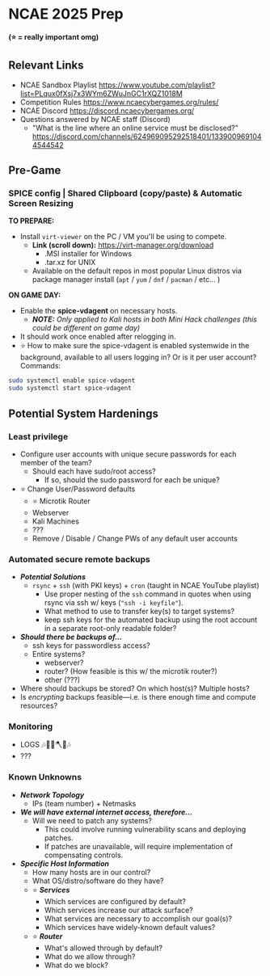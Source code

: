 # NCAE 2025 Prep
**(⭐ = really important omg)**

## Relevant Links
- NCAE Sandbox Playlist https://www.youtube.com/playlist?list=PLqux0fXsj7x3WYm6ZWuJnGC1rXQZ1018M
- Competition Rules https://www.ncaecybergames.org/rules/
- NCAE Discord https://discord.ncaecybergames.org/
- Questions answered by NCAE staff (Discord)
	- "What is the line where an online service must be disclosed?" https://discord.com/channels/624969095292518401/1339009691044544542

## Pre-Game
### SPICE config | Shared Clipboard (copy/paste) & Automatic Screen Resizing

**TO PREPARE:**
- Install `virt-viewer` on the PC / VM you'll be using to compete.
	- **Link (scroll down):** https://virt-manager.org/download
		- .MSI installer for Windows
		- .tar.xz for UNIX
	- Available on the default repos in most popular Linux distros via package manager install (`apt` / `yum` / `dnf` / `pacman` / etc... )

**ON GAME DAY:**
- Enable the **spice-vdagent** on necessary hosts.
	- ***NOTE:** Only applied to Kali hosts in both Mini Hack challenges (this could be different on game day)*
- It should work once enabled after relogging in.
- ⭐ How to make sure the spice-vdagent is enabled systemwide in the background, available to all users logging in? Or is it per user account?
Commands:
```bash
sudo systemctl enable spice-vdagent
sudo systemctl start spice-vdagent
```

## Potential System Hardenings

### Least privilege
- Configure user accounts with unique secure passwords for each member of the team?
	- Should each have sudo/root access?
		- If so, should the sudo password for each be unique?
- ⭐ Change User/Password defaults
	- ⭐ Microtik Router
	- Webserver
	- Kali Machines
	- ???
	- Remove / Disable / Change PWs of any default user accounts

### Automated secure remote backups
- ***Potential Solutions***
	- `rsync` + `ssh` (with PKI keys) + `cron` (taught in NCAE YouTube playlist)
		- Use proper nesting of the `ssh` command in quotes when using rsync via ssh w/ keys (`"ssh -i keyfile"`).
		- What method to use to transfer key(s) to target systems?
		- keep ssh keys for the automated backup using the root account in a separate root-only readable folder?
- ***Should there be backups of...***
	- ssh keys for passwordless access?
	- Entire systems?
		- webserver?
		- router? (How feasible is this w/ the microtik router?)
		- other (???)
- Where should backups be stored? On which host(s)? Multiple hosts?
- Is *encrypting* backups feasible—i.e. is there enough time and compute resources?

### Monitoring
- LOGS 🎶🎸🌲🪓🎸🎶
- ???

### Known Unknowns
- ***Network Topology***
	- IPs (team number) + Netmasks
- ***We will have external internet access, therefore...***
	- Will we need to patch any systems?
		- This could involve running vulnerability scans and deploying patches.
		- If patches are unavailable, will require implementation of compensating controls.
- ***Specific Host Information***
	- How many hosts are in our control?
	- What OS/distro/software do they have?
	- ⭐ ***Services***
		- Which services are configured by default?
		- Which services increase our attack surface?
		- What services are necessary to accomplish our goal(s)?
		- Which services have widely-known default values?
	- ⭐ ***Router***
		- What's allowed through by default?
		- What do we allow through?
		- What do we block?
